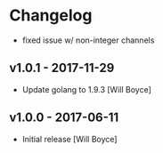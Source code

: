 # Changelog

* fixed issue w/ non-integer channels

## v1.0.1 - 2017-11-29

* Update golang to 1.9.3 [Will Boyce]

## v1.0.0 - 2017-06-11

* Initial release [Will Boyce]
